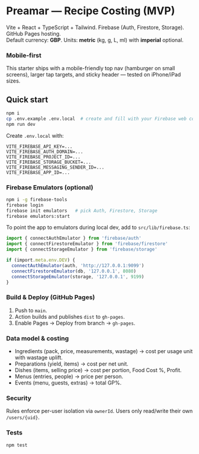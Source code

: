 # Preamar — Recipe Costing (MVP)

Vite + React + TypeScript + Tailwind. Firebase (Auth, Firestore, Storage). GitHub Pages hosting.  
Default currency: **GBP**. Units: **metric** (kg, g, L, ml) with **imperial** optional.

### Mobile-first
This starter ships with a mobile-friendly top nav (hamburger on small screens), larger tap targets, and sticky header — tested on iPhone/iPad sizes.

## Quick start
```bash
npm i
cp .env.example .env.local  # create and fill with your Firebase web config
npm run dev
```

Create `.env.local` with:
```
VITE_FIREBASE_API_KEY=...
VITE_FIREBASE_AUTH_DOMAIN=...
VITE_FIREBASE_PROJECT_ID=...
VITE_FIREBASE_STORAGE_BUCKET=...
VITE_FIREBASE_MESSAGING_SENDER_ID=...
VITE_FIREBASE_APP_ID=...
```

### Firebase Emulators (optional)
```bash
npm i -g firebase-tools
firebase login
firebase init emulators   # pick Auth, Firestore, Storage
firebase emulators:start
```
To point the app to emulators during local dev, add to `src/lib/firebase.ts`:
```ts
import { connectAuthEmulator } from 'firebase/auth'
import { connectFirestoreEmulator } from 'firebase/firestore'
import { connectStorageEmulator } from 'firebase/storage'

if (import.meta.env.DEV) {
  connectAuthEmulator(auth, 'http://127.0.0.1:9099')
  connectFirestoreEmulator(db, '127.0.0.1', 8080)
  connectStorageEmulator(storage, '127.0.0.1', 9199)
}
```

### Build & Deploy (GitHub Pages)
1) Push to `main`.  
2) Action builds and publishes `dist` to `gh-pages`.  
3) Enable Pages → Deploy from branch → `gh-pages`.

### Data model & costing
- Ingredients (pack, price, measurements, wastage) → cost per usage unit with wastage uplift.
- Preparations (yield, items) → cost per net unit.
- Dishes (items, selling price) → cost per portion, Food Cost %, Profit.
- Menus (entries, people) → price per person.
- Events (menu, guests, extras) → total GP%.

### Security
Rules enforce per-user isolation via `ownerId`. Users only read/write their own `/users/{uid}`.

### Tests
```bash
npm test
```
